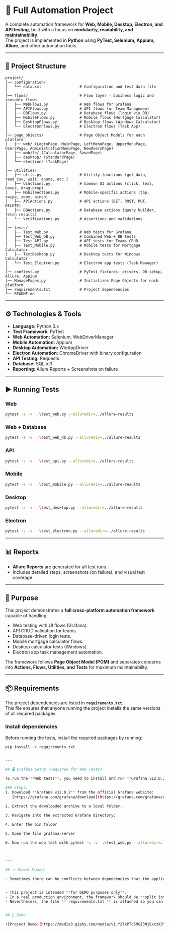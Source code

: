 # 🚀 Full Automation Project

A complete automation framework for **Web, Mobile, Desktop, Electron, and API testing**, built with a focus on **modularity, readability, and maintainability**.  
The project is implemented in **Python** using **PyTest, Selenium, Appium, Allure**, and other automation tools.  

---

## 📂 Project Structure

```
project/
│── configuration/
│   └── data.xml                 # Configuration and test data file
│
│── flows/                       # Flow layer - business logic and reusable flows
│   ├── WebFlows.py              # Web flows for Grafana
│   ├── APIFlows.py              # API flows for Team Management
│   ├── DBFlows.py               # Database flows (login via DB)
│   ├── MobileFlows.py           # Mobile flows (Mortgage Calculator)
│   ├── DesktopFlows.py          # Desktop flows (Windows Calculator)
│   └── ElectronFlows.py         # Electron flows (Task App)
│
│── page_objects/                # Page Object Models for each platform
│   ├── web/ (LoginPage, MainPage, LeftMenuPage, UpperMenuPage, UsersPage, AdministrationMenuPage, NewUsersPage)
│   ├── mobile/ (CalculatorPage, SavedPage)
│   ├── desktop/ (StandardPage)
│   └── electron/ (TaskPage)
│
│── utilities/
│   ├── utils.py                 # Utility functions (get_data, read_csv, wait, enums, etc.)
│   ├── UiActions.py             # Common UI actions (click, text, hover, drag-drop)
│   ├── MobileActions.py         # Mobile-specific actions (tap, swipe, zoom, pinch)
│   ├── APIActions.py            # API actions (GET, POST, PUT, DELETE)
│   ├── DBActions.py             # Database actions (query builder, fetch results)
│   └── Verifications.py         # Assertions and validations
│
│── tests/
│   ├── Test_Web.py              # Web tests for Grafana
│   ├── Test_Web_DB.py           # Combined Web + DB tests
│   ├── Test_API.py              # API tests for Teams CRUD
│   ├── Test_Mobile.py           # Mobile tests for Mortgage Calculator
│   ├── TestDesktop.py           # Desktop tests for Windows Calculator
│   └── Test_Electron.py         # Electron app tests (Task Manager)
│
│── conftest.py                  # PyTest fixtures: drivers, DB setup, Allure, Appium
│── ManagePages.py               # Initializes Page Objects for each platform
│── requirements.txt             # Project dependencies
└── README.md
```

---

## ⚙️ Technologies & Tools
- **Language:** Python 3.x  
- **Test Framework:** PyTest  
- **Web Automation:** Selenium, WebDriverManager  
- **Mobile Automation:** Appium  
- **Desktop Automation:** WinAppDriver  
- **Electron Automation:** ChromeDriver with binary configuration  
- **API Testing:** Requests  
- **Database:** SQLite3  
- **Reporting:** Allure Reports + Screenshots on failure  

---

## ▶️ Running Tests

### Web
```bash
pytest -s -v  .\test_web.py --alluredir=../allure-results
```

### Web + Database
```bash
pytest -s -v  .\test_web_db.py --alluredir=../allure-results
```

### API
```bash
pytest -s -v  .\test_api.py --alluredir=../allure-results
```

### Mobile
```bash
pytest -s -v  .\test_mobile.py --alluredir=../allure-results
```

### Desktop
```bash
pytest -s -v  .\test_desktop.py --alluredir=../allure-results
```

### Electron
```bash
pytest -s -v  .\test_electron.py --alluredir=../allure-results
```

---

## 📊 Reports
- **Allure Reports** are generated for all test runs.  
- Includes detailed steps, screenshots (on failure), and visual test coverage.  

---

## 🎯 Purpose
This project demonstrates a **full cross-platform automation framework** capable of handling:  
- Web testing with UI flows (Grafana).  
- API CRUD validation for teams.  
- Database-driven login tests.  
- Mobile mortgage calculator flows.  
- Desktop calculator tests (Windows).  
- Electron app task management automation.  

The framework follows **Page Object Model (POM)** and separates concerns into **Actions, Flows, Utilities, and Tests** for maximum maintainability.  


---

## 📦 Requirements

The project dependencies are listed in **`requirements.txt`**.  
This file ensures that anyone running the project installs the same versions of all required packages.

### Install dependencies

Before running the tests, install the required packages by running:

```bash
pip install -r requirements.txt


---

## 🖥️ Grafana Setup (Required for Web Tests)

To run the **Web tests**, you need to install and run **Grafana v12.0.2** locally.

### Steps:
1. Download **Grafana v12.0.2** from the official Grafana website:  
   [https://grafana.com/grafana/download](https://grafana.com/grafana/download)

2. Extract the downloaded archive to a local folder.

3. Navigate into the extracted Grafana directory:
  
4. Enter the bin folder

5. Open the file grafana-server

6. Now run the web test with pytest -s -v  .\test_web.py --alluredir=../allure-results



---

## ⚠️ Known Issues

- Sometimes there can be conflicts between dependencies that the applications are using.


- This project is intended **for DEMO purposes only**.  
- In a real production environment, the framework should be **split into separate projects** (Web, API, Mobile, Desktop, Electron, DB) for better scalability and maintainability.  
- Nevertheless, the file **`requirements.txt`** is attached so you can install the exact same library versions and extensions to reproduce the environment on your own system and run the entire test suite consistently.


## 🎥 Demo

![Project Demo](https://media3.giphy.com/media/v1.Y2lkPTc5MGI3NjExczk3YWF0cHNldTZpbGcyb3VuODU1NXpmbGV6Mm9zMmNkMnZ6b3lqNiZlcD12MV9pbnRlcm5hbF9naWZfYnlfaWQmY3Q9Zw/Ega4KTz4LTIGFAS5uo/giphy.gif)



